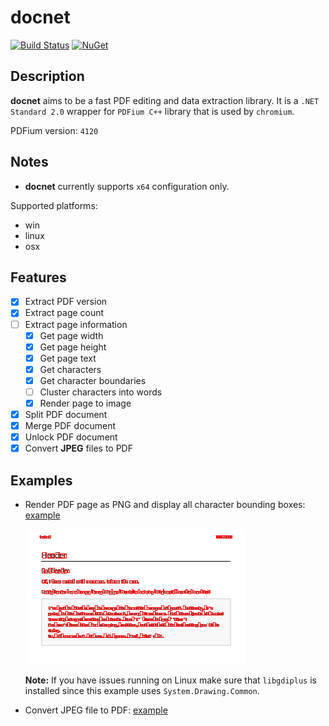 # docnet

[![Build Status](https://travis-ci.org/GowenGit/docnet.svg?branch=master)](https://travis-ci.org/GowenGit/docnet)
[![NuGet](https://img.shields.io/nuget/v/Docnet.Core.svg)](https://www.nuget.org/packages/Docnet.Core)

## Description

**docnet** aims to be a fast PDF editing and data extraction library. It is a `.NET Standard 2.0` wrapper for `PDFium C++` library that is used by `chromium`.

PDFium version: `4120`

## Notes

* **docnet** currently supports `x64` configuration only.

Supported platforms:

- win
- linux
- osx

## Features

- [x] Extract PDF version
- [x] Extract page count
- [ ] Extract page information
   - [x] Get page width
   - [x] Get page height
   - [x] Get page text
   - [x] Get characters
   - [x] Get character boundaries
   - [ ] Cluster characters into words
   - [x] Render page to image
- [x] Split PDF document
- [x] Merge PDF document
- [x] Unlock PDF document
- [x] Convert **JPEG** files to PDF

## Examples

* Render PDF page as PNG and display all character bounding boxes: [example](examples/pdf-to-image/PdfToImage/Program.cs)

   ![Render PDF page example](assets/demo_thumb_0.png)

    **Note:** If you have issues running on Linux make sure that `libgdiplus` is installed since this example uses `System.Drawing.Common`.

* Convert JPEG file to PDF: [example](examples/image-to-pdf/ImageToPdf/Program.cs)
